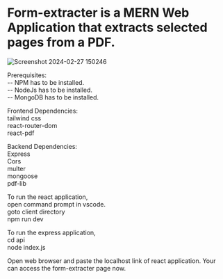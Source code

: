 <h1>Form-extracter is a MERN Web Application that extracts selected pages from a PDF.</h1>

![Screenshot 2024-02-27 150246](https://github.com/ashrayachu/form-extracter/assets/144986367/7512ec5a-0a7e-40f2-bcd2-17e091063207)


Prerequisites:<br/>
-- NPM has to be installed.<br/>
-- NodeJs has to be installed.<br/>
-- MongoDB has to be installed.<br/>

Frontend Dependencies:<br/>
  tailwind css<br/>
  react-router-dom<br/>
  react-pdf<br/>

Backend Dependencies:<br/>
  Express<br/>
  Cors<br/>
  multer <br/>
  mongoose <br/>
  pdf-lib <br/>
  
To run the react application,<br/>
     open command prompt in vscode.<br/>
     goto client directory <br/>
     npm run dev<br/>
     
To run the express application, <br/>
     cd api <br/>
     node index.js <br/>

Open web browser and paste the localhost link of react application. Your can access the form-extracter page now.
